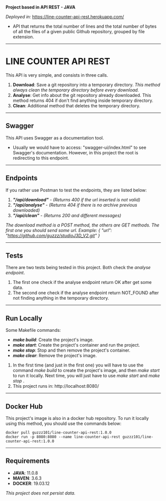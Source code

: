 **Project based in API REST - JAVA**

*Deployed in:*  https://line-counter-api-rest.herokuapp.com/

- API that returns the total number of lines and the total number of bytes of all the files of a given public Github repository, grouped by file extension.

---

# LINE COUNTER API REST 

This API is very simple, and consists in three calls.

1. **Download**: Save a git repository into a temporary directory. *This method always clean the temporary directory before every download.*
2. **Analyse**: Get info about the git repository already downloaded. This method returns 404 if don't find anything inside temporary directory. 
3. **Clean**: Additional method that deletes the temporary directory.

---

## Swagger

This API uses Swagger as a documentation tool.

* Usually we would have to access: "swagger-ui/index.html" to see Swagger's documentation. However, in this project the root is redirecting to this endpoint.

---

## Endpoints

If you rather use Postman to test the endpoints, they are listed below:

1. **_"/api/download"_** - *(Returns 400 if the url inserted is not valid)*
2. **_"/api/analyse"_** - *(Returns 404 if there is no archive previous downloaded)*
3. **_"/api/clean"_** - *(Returns 200 and different messages)*

_The download method is a POST method, the others are GET methods. The first one you should send some url. Example: { "url": "https://github.com/guzzz/studioJ3D_V2.git" }_

---

## Tests

There are two tests being tested in this project. Both check the *analyse endpoint*.

1. The first one check if the analyse endpoint return OK after get some data.
2. The second one check if the analyse endpoint return NOT_FOUND after not finding anything in the temporary directory.

---

## Run Locally

Some Makefile commands:

* **_make build_**: Create the project's image.
* **_make start_**: Create the project's container and run the project.
* **_make stop_**: Stop and then remove the project's container.
* **_make clear_**: Remove the project's image.

1. In the first time (and just in the first one) you will have to use the command _make build_ to create the project's image, and then _make start_ to run it locally. Next time, you will just have to use _make start_ and _make stop_ .
2. This project runs in: http://localhost:8080/

---

## Docker Hub

This project's image is also in a docker hub repository. To run it locally using this method, you should use the commands below:

```
docker pull guzzz101/line-counter-api-rest:1.0.0
docker run -p 8080:8080 --name line-counter-api-rest guzzz101/line-counter-api-rest:1.0.0
```

---

## Requirements

* **JAVA**: 11.0.8
* **MAVEN**: 3.6.3
* **DOCKER**: 19.03.12

*This project does not persist data.*
